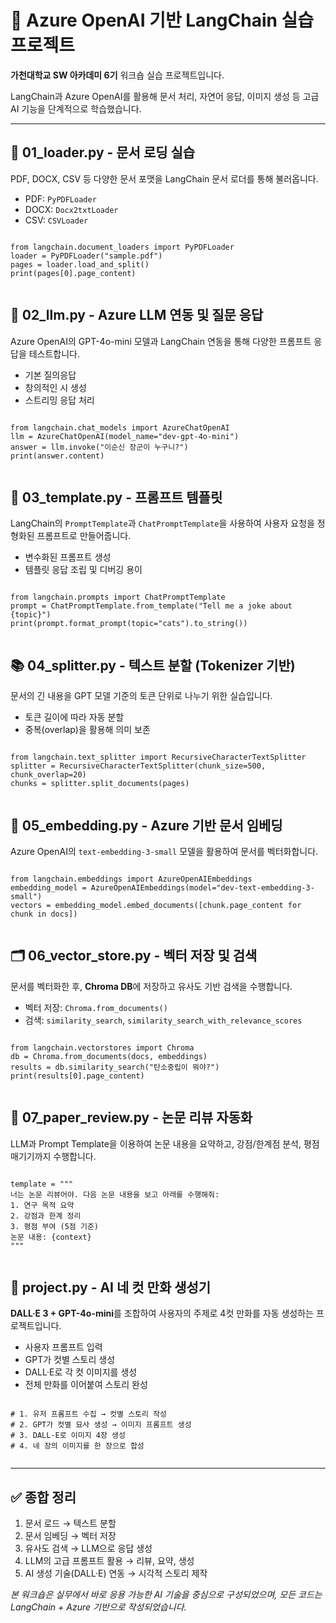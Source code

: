 <!DOCTYPE html>
<html lang="ko">
<head>
  <meta charset="UTF-8">
  <title>Azure OpenAI 기반 LangChain 실습 프로젝트</title>
</head>
<body>
  <h1>🚀 Azure OpenAI 기반 LangChain 실습 프로젝트</h1>
  <p><strong>가천대학교 SW 아카데미 6기</strong> 워크숍 실습 프로젝트입니다.</p>
  <p>LangChain과 Azure OpenAI를 활용해 문서 처리, 자연어 응답, 이미지 생성 등 고급 AI 기능을 단계적으로 학습했습니다.</p>
  <hr>

  <!-- 01 -->
  <h2>📄 01_loader.py - 문서 로딩 실습</h2>
  <p>PDF, DOCX, CSV 등 다양한 문서 포맷을 LangChain 문서 로더를 통해 불러옵니다.</p>
  <ul>
    <li>PDF: <code>PyPDFLoader</code></li>
    <li>DOCX: <code>Docx2txtLoader</code></li>
    <li>CSV: <code>CSVLoader</code></li>
  </ul>
  <pre><code>
from langchain.document_loaders import PyPDFLoader
loader = PyPDFLoader("sample.pdf")
pages = loader.load_and_split()
print(pages[0].page_content)
  </code></pre>

  <!-- 02 -->
  <h2>🤖 02_llm.py - Azure LLM 연동 및 질문 응답</h2>
  <p>Azure OpenAI의 GPT-4o-mini 모델과 LangChain 연동을 통해 다양한 프롬프트 응답을 테스트합니다.</p>
  <ul>
    <li>기본 질의응답</li>
    <li>창의적인 시 생성</li>
    <li>스트리밍 응답 처리</li>
  </ul>
  <pre><code>
from langchain.chat_models import AzureChatOpenAI
llm = AzureChatOpenAI(model_name="dev-gpt-4o-mini")
answer = llm.invoke("이순신 장군이 누구니?")
print(answer.content)
  </code></pre>

  <!-- 03 -->
  <h2>🧠 03_template.py - 프롬프트 템플릿</h2>
  <p>LangChain의 <code>PromptTemplate</code>과 <code>ChatPromptTemplate</code>을 사용하여 사용자 요청을 정형화된 프롬프트로 만들어줍니다.</p>
  <ul>
    <li>변수화된 프롬프트 생성</li>
    <li>템플릿 응답 조립 및 디버깅 용이</li>
  </ul>
  <pre><code>
from langchain.prompts import ChatPromptTemplate
prompt = ChatPromptTemplate.from_template("Tell me a joke about {topic}")
print(prompt.format_prompt(topic="cats").to_string())
  </code></pre>

  <!-- 04 -->
  <h2>📚 04_splitter.py - 텍스트 분할 (Tokenizer 기반)</h2>
  <p>문서의 긴 내용을 GPT 모델 기준의 토큰 단위로 나누기 위한 실습입니다.</p>
  <ul>
    <li>토큰 길이에 따라 자동 분할</li>
    <li>중복(overlap)을 활용해 의미 보존</li>
  </ul>
  <pre><code>
from langchain.text_splitter import RecursiveCharacterTextSplitter
splitter = RecursiveCharacterTextSplitter(chunk_size=500, chunk_overlap=20)
chunks = splitter.split_documents(pages)
  </code></pre>

  <!-- 05 -->
  <h2>🧬 05_embedding.py - Azure 기반 문서 임베딩</h2>
  <p>Azure OpenAI의 <code>text-embedding-3-small</code> 모델을 활용하여 문서를 벡터화합니다.</p>
  <pre><code>
from langchain.embeddings import AzureOpenAIEmbeddings
embedding_model = AzureOpenAIEmbeddings(model="dev-text-embedding-3-small")
vectors = embedding_model.embed_documents([chunk.page_content for chunk in docs])
  </code></pre>

  <!-- 06 -->
  <h2>🗂️ 06_vector_store.py - 벡터 저장 및 검색</h2>
  <p>문서를 벡터화한 후, <strong>Chroma DB</strong>에 저장하고 유사도 기반 검색을 수행합니다.</p>
  <ul>
    <li>벡터 저장: <code>Chroma.from_documents()</code></li>
    <li>검색: <code>similarity_search</code>, <code>similarity_search_with_relevance_scores</code></li>
  </ul>
  <pre><code>
from langchain.vectorstores import Chroma
db = Chroma.from_documents(docs, embeddings)
results = db.similarity_search("탄소중립이 뭐야?")
print(results[0].page_content)
  </code></pre>

  <!-- 07 -->
  <h2>📑 07_paper_review.py - 논문 리뷰 자동화</h2>
  <p>LLM과 Prompt Template을 이용하여 논문 내용을 요약하고, 강점/한계점 분석, 평점 매기기까지 수행합니다.</p>
  <pre><code>
template = """
너는 논문 리뷰어야. 다음 논문 내용을 보고 아래를 수행해줘:
1. 연구 목적 요약
2. 강점과 한계 정리
3. 평점 부여 (5점 기준)
논문 내용: {context}
"""
  </code></pre>

  <!-- PROJECT -->
  <h2>🎨 project.py - AI 네 컷 만화 생성기</h2>
  <p><strong>DALL·E 3 + GPT-4o-mini</strong>를 조합하여 사용자의 주제로 4컷 만화를 자동 생성하는 프로젝트입니다.</p>
  <ul>
    <li>사용자 프롬프트 입력</li>
    <li>GPT가 컷별 스토리 생성</li>
    <li>DALL·E로 각 컷 이미지를 생성</li>
    <li>전체 만화를 이어붙여 스토리 완성</li>
  </ul>
  <pre><code>
# 1. 유저 프롬프트 수집 → 컷별 스토리 작성
# 2. GPT가 컷별 묘사 생성 → 이미지 프롬프트 생성
# 3. DALL-E로 이미지 4장 생성
# 4. 네 장의 이미지를 한 장으로 합성
  </code></pre>

  <hr>
  <h2>✅ 종합 정리</h2>
  <ol>
    <li>문서 로드 → 텍스트 분할</li>
    <li>문서 임베딩 → 벡터 저장</li>
    <li>유사도 검색 → LLM으로 응답 생성</li>
    <li>LLM의 고급 프롬프트 활용 → 리뷰, 요약, 생성</li>
    <li>AI 생성 기술(DALL·E) 연동 → 시각적 스토리 제작</li>
  </ol>

  <p><em>본 워크숍은 실무에서 바로 응용 가능한 AI 기술을 중심으로 구성되었으며, 모든 코드는 LangChain + Azure 기반으로 작성되었습니다.</em></p>
</body>
</html>
